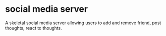 # social media server

A skeletal social media server allowing users to add and remove friend, post thoughts, react to thoughts.
